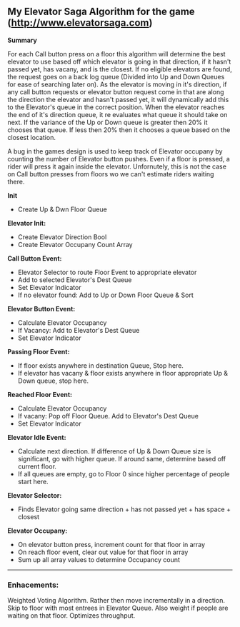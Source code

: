 ## My Elevator Saga Algorithm for the game (http://www.elevatorsaga.com)

**Summary**

 For each Call button press on a floor this algorithm will determine the best elevator to use based off which elevator is going in that direction, if it hasn't passed yet, has vacany, and is the closest.  If no eligible elevators are found, the request goes on a back log queue (Divided into Up and Down Queues for ease of searching later on).  As the elevator is moving in it's direction, if any call button requests or elevator button request come in that are along the direction the elevator and hasn't passed yet, it will dynamically add this to the Elevator's queue in the correct position.  When the elevator reaches the end of it's direction queue, it re evaluates what queue it should take on next.  If the variance of the Up or Down queue is greater then 20% it chooses that queue.  If less then 20% then it chooses a queue based on the closest location.

A bug in the games design is used to keep track of Elevator occupany by counting the number of Elevator button pushes. Even if a floor is pressed, a rider will press it again inside the elevator.  Unfornutely, this is not the case on Call button presses from floors wo we can't estimate riders waiting there.

**Init**
* Create Up & Dwn Floor Queue

**Elevator Init:**
* Create Elevator Direction Bool
* Create Elevator Occupany Count Array

**Call Button Event:**
* Elevator Selector to route Floor Event to appropriate elevator
* Add to selected Elevator's Dest Queue
* Set Elevator Indicator
* If no elevator found: Add to Up or Down Floor Queue & Sort

**Elevator Button Event:**
* Calculate Elevator Occupancy
* If Vacancy: Add to Elevator's Dest Queue
* Set Elevator Indicator

**Passing Floor Event:**
* If floor exists anywhere in destination Queue, Stop here.
* If elevator has vacany & floor exists anywhere in floor appropriate Up & Down queue, stop here.

**Reached Floor Event:**
* Calculate Elevator Occupancy
* If vacany: Pop off Floor Queue. Add to Elevator's Dest Queue
* Set Elevator Indicator

**Elevator Idle Event:**
* Calculate next direction. If difference of Up & Down Queue size is significant, go with higher queue.  If around same, determine based off current floor.
* If all queues are empty, go to Floor 0 since higher percentage of people start here.

**Elevator Selector:**
* Finds Elevator going same direction + has not passed yet + has space + closest

**Elevator Occupany:**
* On elevator button press, increment count for that floor in array
* On reach floor event, clear out value for that floor in array
* Sum up all array values to determine Occupancy count

------

### Enhacements:
Weighted Voting Algorithm. Rather then move incrementally in a direction. Skip to floor with most entrees in Elevator Queue. Also weight if people are waiting on that floor.  Optimizes throughput.